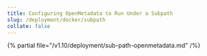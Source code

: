 ```yaml
---
title: Configuring OpenMetadata to Run Under a Subpath
slug: /deployment/docker/subpath
collate: false
---
```


{% partial file="/v1.10/deployment/sub-path-openmetadata.md" /%}
